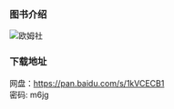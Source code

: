### 图书介绍
![欧姆社](https://cdnimg.mr-wu.cn/wp-content/uploads/2017/11/%E6%AC%A7%E5%A7%86%E7%A4%BE%E5%AD%A6%E4%B9%A0%E6%BC%AB%E7%94%BB%E5%85%A8%E9%9B%86-1.jpg)

### 下载地址
网盘：https://pan.baidu.com/s/1kVCECB1  
密码: m6jg